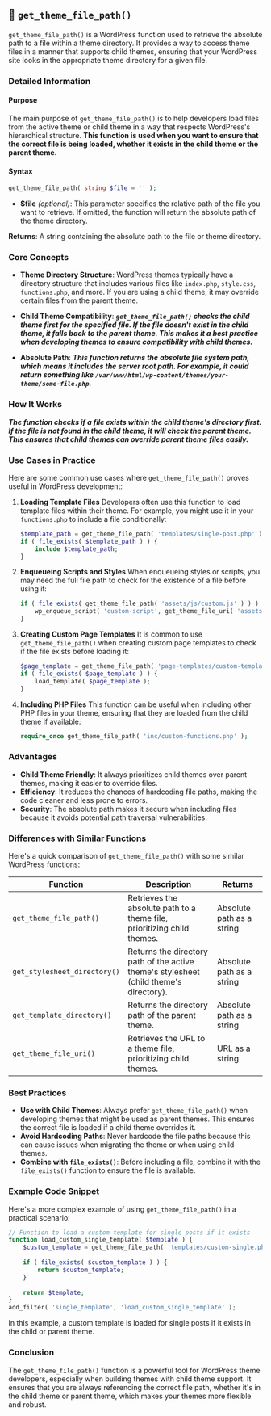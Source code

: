 ## 📌 `get_theme_file_path()`

`get_theme_file_path()` is a WordPress function used to retrieve the absolute path to a file within a theme directory. It provides a way to access theme files in a manner that supports child themes, ensuring that your WordPress site looks in the appropriate theme directory for a given file.

### Detailed Information

#### Purpose
The main purpose of `get_theme_file_path()` is to help developers load files from the active theme or child theme in a way that respects WordPress's hierarchical structure. **This function is used when you want to ensure that the correct file is being loaded, whether it exists in the child theme or the parent theme.**

#### Syntax
```php
get_theme_file_path( string $file = '' );
```

- **$file** *(optional)*: This parameter specifies the relative path of the file you want to retrieve. If omitted, the function will return the absolute path of the theme directory.

**Returns**: A string containing the absolute path to the file or theme directory.

### Core Concepts

- **Theme Directory Structure**: WordPress themes typically have a directory structure that includes various files like `index.php`, `style.css`, `functions.php`, and more. If you are using a child theme, it may override certain files from the parent theme.
  
- **Child Theme Compatibility**: ***`get_theme_file_path()` checks the child theme first for the specified file. If the file doesn't exist in the child theme, it falls back to the parent theme. This makes it a best practice when developing themes to ensure compatibility with child themes.***

- **Absolute Path**: ***This function returns the absolute file system path, which means it includes the server root path. For example, it could return something like `/var/www/html/wp-content/themes/your-theme/some-file.php`.***

### How It Works
***The function checks if a file exists within the child theme's directory first. If the file is not found in the child theme, it will check the parent theme. This ensures that child themes can override parent theme files easily.***

### Use Cases in Practice

Here are some common use cases where `get_theme_file_path()` proves useful in WordPress development:

1. **Loading Template Files**
   Developers often use this function to load template files within their theme. For example, you might use it in your `functions.php` to include a file conditionally:
   ```php
   $template_path = get_theme_file_path( 'templates/single-post.php' );
   if ( file_exists( $template_path ) ) {
       include $template_path;
   }
   ```

2. **Enqueueing Scripts and Styles**
   When enqueueing styles or scripts, you may need the full file path to check for the existence of a file before using it:
   ```php
   if ( file_exists( get_theme_file_path( 'assets/js/custom.js' ) ) ) {
       wp_enqueue_script( 'custom-script', get_theme_file_uri( 'assets/js/custom.js' ), array(), null, true );
   }
   ```

3. **Creating Custom Page Templates**
   It is common to use `get_theme_file_path()` when creating custom page templates to check if the file exists before loading it:
   ```php
   $page_template = get_theme_file_path( 'page-templates/custom-template.php' );
   if ( file_exists( $page_template ) ) {
       load_template( $page_template );
   }
   ```

4. **Including PHP Files**
   This function can be useful when including other PHP files in your theme, ensuring that they are loaded from the child theme if available:
   ```php
   require_once get_theme_file_path( 'inc/custom-functions.php' );
   ```

### Advantages

- **Child Theme Friendly**: It always prioritizes child themes over parent themes, making it easier to override files.
- **Efficiency**: It reduces the chances of hardcoding file paths, making the code cleaner and less prone to errors.
- **Security**: The absolute path makes it secure when including files because it avoids potential path traversal vulnerabilities.

### Differences with Similar Functions

Here's a quick comparison of `get_theme_file_path()` with some similar WordPress functions:

| Function | Description | Returns |
|----------|-------------|---------|
| `get_theme_file_path()` | Retrieves the absolute path to a theme file, prioritizing child themes. | Absolute path as a string |
| `get_stylesheet_directory()` | Returns the directory path of the active theme's stylesheet (child theme's directory). | Absolute path as a string |
| `get_template_directory()` | Returns the directory path of the parent theme. | Absolute path as a string |
| `get_theme_file_uri()` | Retrieves the URL to a theme file, prioritizing child themes. | URL as a string |

### Best Practices

- **Use with Child Themes**: Always prefer `get_theme_file_path()` when developing themes that might be used as parent themes. This ensures the correct file is loaded if a child theme overrides it.
- **Avoid Hardcoding Paths**: Never hardcode the file paths because this can cause issues when migrating the theme or when using child themes.
- **Combine with `file_exists()`**: Before including a file, combine it with the `file_exists()` function to ensure the file is available.

### Example Code Snippet

Here's a more complex example of using `get_theme_file_path()` in a practical scenario:
```php
// Function to load a custom template for single posts if it exists
function load_custom_single_template( $template ) {
    $custom_template = get_theme_file_path( 'templates/custom-single.php' );
    
    if ( file_exists( $custom_template ) ) {
        return $custom_template;
    }
    
    return $template;
}
add_filter( 'single_template', 'load_custom_single_template' );
```
In this example, a custom template is loaded for single posts if it exists in the child or parent theme.

### Conclusion

The `get_theme_file_path()` function is a powerful tool for WordPress theme developers, especially when building themes with child theme support. It ensures that you are always referencing the correct file path, whether it's in the child theme or parent theme, which makes your themes more flexible and robust.